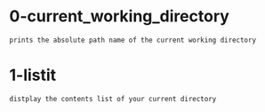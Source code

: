 # 0-current_working_directory
	prints the absolute path name of the current working directory
# 1-listit
	distplay the contents list of your current directory

